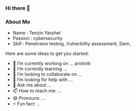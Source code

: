 ### Hi there 👋

### About Me
- Name : Tenzin Yarphel
- Passion : cybersecurity
- Skill : Penetraion testing, Vulnerbility assessment, Siem, 

Here are some ideas to get you started:

- 🔭 I’m currently working on ... protiviti
- 🌱 I’m currently learning ...
- 👯 I’m looking to collaborate on ...
- 🤔 I’m looking for help with ...
- 💬 Ask me about ...
- 📫 How to reach me: ...
- 😄 Pronouns: ...
- ⚡ Fun fact: ...


